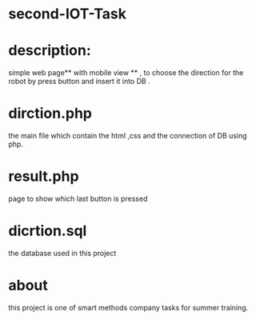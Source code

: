 # second-IOT-Task
# description:
simple web page** with mobile view ** , to choose the direction for the robot by press button and insert it into DB . 
# dirction.php
the main file which contain the html ,css and the connection of DB using php.
# result.php
page to show which last button is pressed
# dicrtion.sql
the database used in this project 
# about
this project is one of smart methods company tasks for summer training.
